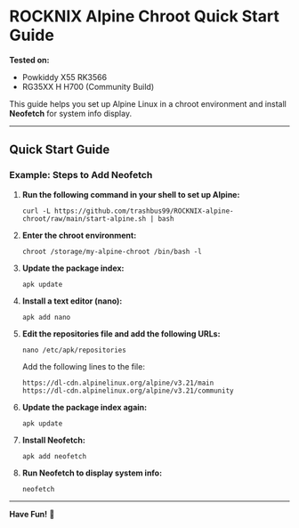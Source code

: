 # ROCKNIX Alpine Chroot Quick Start Guide  

**Tested on:**  
- Powkiddy X55 RK3566
- RG35XX H H700  (Community Build)  

This guide helps you set up Alpine Linux in a chroot environment and install **Neofetch** for system info display.

---

## Quick Start Guide  

### Example: Steps to Add Neofetch  

1. **Run the following command in your shell to set up Alpine:**  
    ```
    curl -L https://github.com/trashbus99/ROCKNIX-alpine-chroot/raw/main/start-alpine.sh | bash
    ```

2. **Enter the chroot environment:**  
    ```
    chroot /storage/my-alpine-chroot /bin/bash -l
    ```

3. **Update the package index:**  
    ```
    apk update
    ```

4. **Install a text editor (nano):**  
    ```
    apk add nano
    ```

5. **Edit the repositories file and add the following URLs:**  
    ```
    nano /etc/apk/repositories
    ```
    Add the following lines to the file:  
    ```
    https://dl-cdn.alpinelinux.org/alpine/v3.21/main
    https://dl-cdn.alpinelinux.org/alpine/v3.21/community
    ```

6. **Update the package index again:**  
    ```
    apk update
    ```

7. **Install Neofetch:**  
    ```
    apk add neofetch
    ```

8. **Run Neofetch to display system info:**  
    ```
    neofetch
    ```

---

**Have Fun!** 🎉
